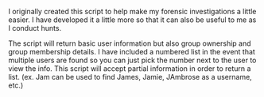 I originally created this script to help make my forensic investigations a little easier.
I have developed it a little more so that it can also be useful to me as I conduct hunts.

The script will return basic user information but also group ownership and group membership details.
I have included a numbered list in the event that multiple users are found so you can just pick the number next to the user to view the info.
This script will accept partial information in order to return a list. (ex. Jam can be used to find James, Jamie, JAmbrose as a username, etc.)
